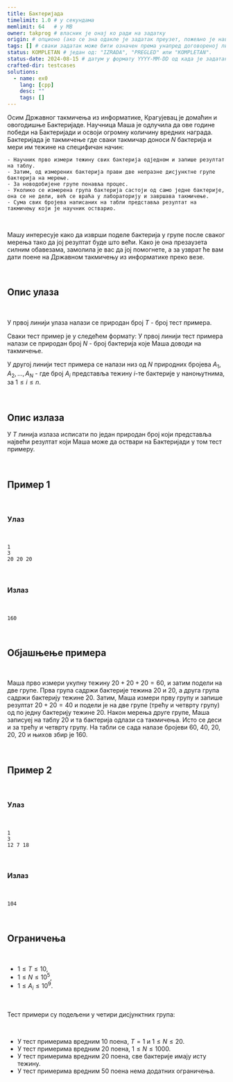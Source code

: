 ```yaml
---
title: Бактеријада
timelimit: 1.0 # у секундама
memlimit: 64   # y MB
owner: takprog # власник је онај ко ради на задатку
origin: # опционо (ако се зна одакле је задатак преузет, пожељно је навести извор)
tags: [] # сваки задатак може бити означен према унапред договореној листи ознака
status: KOMPLETAN # један од: "IZRADA", "PREGLED" или "KOMPLETAN".
status-date: 2024-08-15 # датум у формату YYYY-MM-DD од када је задатак у наведеном статусу
crafted-dir: testcases
solutions:
  - name: ex0
    lang: [cpp]
    desc: ""
    tags: []
---
```


Осим Државног такмичења из информатике, Крагујевац је домаћин и овогодишње Бактеријаде. Научница Маша је одлучила да ове године победи на Бактеријади и освоји огромну количину вредних награда. Бактеријада је такмичење где сваки такмичар доноси $N$ бактерија и мери им тежине на специфичан начин:

	- Научник прво измери тежину свих бактерија одједном и запише резултат на таблу.
	- Затим, од измерених бактерија прави две непразне дисјунктне групе бактерија на мерење.
	- За новодобијене групе понавља процес.
	- Уколико се измерена група бактерија састоји од само једне бактерије, она се не дели, већ се враћа у лабораторију и завршава такмичење.
	- Сума свих бројева написаних на табли представља резултат на такмичењу који је научник остварио.

<br>

Машу интересује како да изврши поделе бактерија у групе после сваког мерења тако да јој резултат буде што већи. Како је она презаузета силним обавезама, замолила је вас да јој помогнете, а за узврат ће вам дати поене на Државном такмичењу из информатике преко везе.

<br>

## Опис улаза

<br>

У првој линији улаза налази се природан број $T$ - број тест примера.

Сваки тест пример је у следећем формату:
У првој линији тест примера налази се природан број $N$ - број бактерија које Маша доводи на такмичење.

У другој линији тест примера се налази низ од $N$ природних бројева $A_1, A_2, \ldots, A_N$ - где број $A_i$ представља тежину $i$-те бактерије у наноњутнима, за $1 \leq i \leq n$.

<br>

## Опис излаза

У $T$ линија излаза исписати по један природан број који представља највећи резултат који Маша може да оствари на Бактеријади у том тест примеру.


<br>

## Пример 1

<br>

### Улаз

<br>

```
1
3
20 20 20
```

<br>


### Излаз

<br>

```
160
```

<br>

## Објашњење примера

<br>

Маша прво измери укупну тежину $20+20+20=60$, и затим подели на две групе. Прва група садржи бактерије тежина $20$ и $20$, а друга група садржи бактерију тежине $20$. Затим, Маша измери прву групу и запише резултат $20+20=40$ и подели је на две групе (трећу и четврту групу) од по једну бактерију тежине $20$. Након мерења друге групе, Маша записуеј на таблу $20$ и та бактерија одлази са такмичења. Исто се деси и за трећу и четврту групу. На табли се сада налазе бројеви $60$, $40$, $20$, $20$, $20$ и њихов збир је $160$.

<br>

## Пример 2

<br>

### Улаз

<br>

```
1
3
12 7 18
```

<br>


### Излаз

<br>

```
104
```

<br>

## Ограничења

<br>

- $1 \leq T \leq 10$,
- $1 \leq N \leq 10^5$,
- $1 \leq A_i \leq 10^9$.
  
<br>

Тест примери су подељени у четири дисјунктних група:

<br>

- У тест примерима вредним 10 поена, $T = 1$ и $1 \leq N \leq 20$.
- У тест примерима вредним 20 поена, $1 \leq N \leq 1000$.
- У тест примерима вредним 20 поена, све бактерије имају исту тежину.
- У тест примерима вредним 50 поена нема додатних ограничења.
